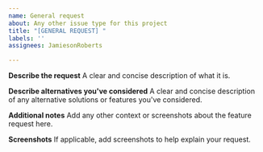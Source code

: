 ```yaml
---
name: General request
about: Any other issue type for this project
title: "[GENERAL REQUEST] "
labels: ''
assignees: JamiesonRoberts

---
```


**Describe the request**
A clear and concise description of what it is.

**Describe alternatives you've considered**
A clear and concise description of any alternative solutions or features you've considered.

**Additional notes**
Add any other context or screenshots about the feature request here.

**Screenshots**
If applicable, add screenshots to help explain your request.

